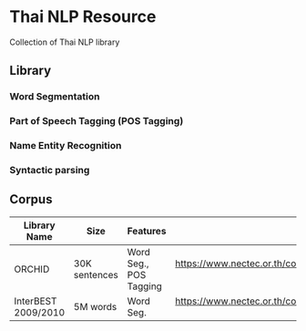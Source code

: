 # Thai NLP Resource
Collection of Thai NLP library

## Library

### Word Segmentation

### Part of Speech Tagging (POS Tagging)

### Name Entity Recognition

### Syntactic parsing


## Corpus

Library Name | Size | Features | URL
--- | --- | --- | ---:
ORCHID | 30K sentences | Word Seg., POS Tagging | https://www.nectec.or.th/corpus/index.php?league=pm
InterBEST 2009/2010 | 5M words | Word Seg. | https://www.nectec.or.th/corpus/index.php?league=pm

